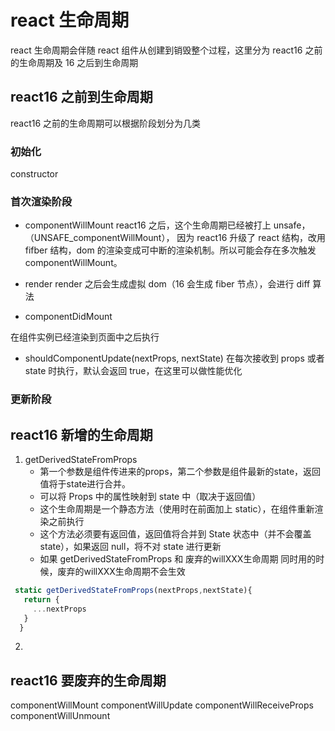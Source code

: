 # react 生命周期

react 生命周期会伴随 react 组件从创建到销毁整个过程，这里分为 react16 之前的生命周期及 16 之后到生命周期

## react16 之前到生命周期

react16 之前的生命周期可以根据阶段划分为几类

### 初始化

constructor

### 首次渲染阶段

-   componentWillMount
    react16 之后，这个生命周期已经被打上 unsafe，（UNSAFE_componentWillMount），
    因为 react16 升级了 react 结构，改用 fifber 结构，dom 的渲染变成可中断的渲染机制。所以可能会存在多次触发 componentWillMount。

-   render
    render 之后会生成虚拟 dom（16 会生成 fiber 节点），会进行 diff 算法

-   componentDidMount

在组件实例已经渲染到页面中之后执行

-   shouldComponentUpdate(nextProps, nextState)
    在每次接收到 props 或者 state 时执行，默认会返回 true，在这里可以做性能优化

### 更新阶段

## react16 新增的生命周期

1. getDerivedStateFromProps
    - 第一个参数是组件传进来的props，第二个参数是组件最新的state，返回值将于state进行合并。
    - 可以将 Props 中的属性映射到 state 中（取决于返回值）
    - 这个生命周期是一个静态方法（使用时在前面加上 static），在组件重新渲染之前执行
    - 这个方法必须要有返回值，返回值将合并到 State 状态中（并不会覆盖 state），如果返回 null，将不对 state 进行更新
    - 如果 getDerivedStateFromProps 和 废弃的willXXX生命周期 同时用的时候，废弃的willXXX生命周期不会生效

```js
 static getDerivedStateFromProps(nextProps,nextState){
   return {
     ...nextProps
   }
  }
```

2.

## react16 要废弃的生命周期

componentWillMount
componentWillUpdate
componentWillReceiveProps
componentWillUnmount
